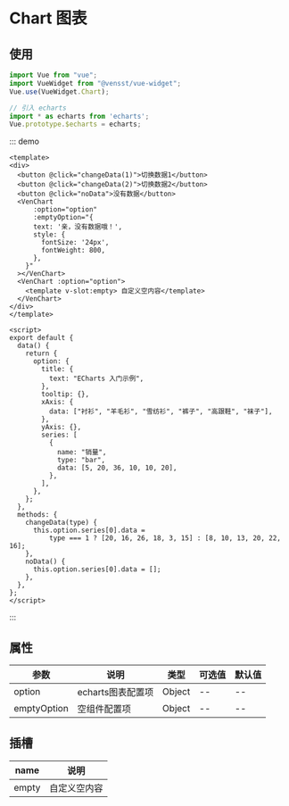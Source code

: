 # Chart 图表

## 使用

```js
import Vue from "vue";
import VueWidget from "@vensst/vue-widget";
Vue.use(VueWidget.Chart);

// 引入 echarts
import * as echarts from 'echarts';
Vue.prototype.$echarts = echarts;
```


::: demo

  ```vue
<template>
  <div>
    <button @click="changeData(1)">切换数据1</button>
    <button @click="changeData(2)">切换数据2</button>
    <button @click="noData">没有数据</button>
    <VenChart
        :option="option"
        :emptyOption="{
        text: '亲，没有数据哦！',
        style: {
          fontSize: '24px',
          fontWeight: 800,
        },
      }"
    ></VenChart>
    <VenChart :option="option">
      <template v-slot:empty> 自定义空内容</template>
    </VenChart>
  </div>
</template>

<script>
  export default {
    data() {
      return {
        option: {
          title: {
            text: "ECharts 入门示例",
          },
          tooltip: {},
          xAxis: {
            data: ["衬衫", "羊毛衫", "雪纺衫", "裤子", "高跟鞋", "袜子"],
          },
          yAxis: {},
          series: [
            {
              name: "销量",
              type: "bar",
              data: [5, 20, 36, 10, 10, 20],
            },
          ],
        },
      };
    },
    methods: {
      changeData(type) {
        this.option.series[0].data =
            type === 1 ? [20, 16, 26, 18, 3, 15] : [8, 10, 13, 20, 22, 16];
      },
      noData() {
        this.option.series[0].data = [];
      },
    },
  };
</script>
  ```

:::

## 属性

| 参数     | 说明           | 类型      | 可选值 | 默认值 |
|--------|--------------|---------|-----|-----|
| option     | echarts图表配置项 | Object  | --  | --  |
| emptyOption | 空组件配置项       | Object | --  | --  |

## 插槽

| name  | 说明     |
|-------|--------|
| empty | 自定义空内容 |
